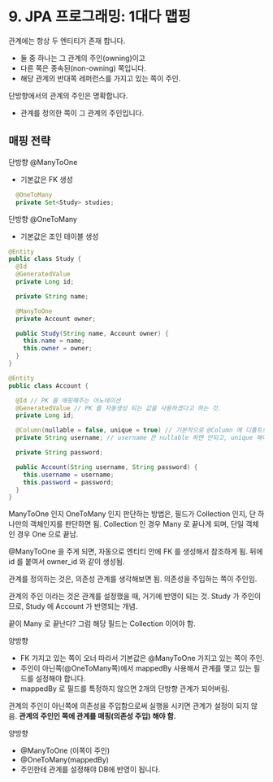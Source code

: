 # 9. JPA 프로그래밍: 1대다 맵핑
 
관계에는 항상 두 엔티티가 존재 합니다.
 * 둘 중 하나는 그 관계의 주인(owning)이고
 * 다른 쪽은 종속된(non-owning) 쪽입니다.
 * 해당 관계의 반대쪽 레퍼런스를 가지고 있는 쪽이 주인.

단방향에서의 관계의 주인은 명확합니다.
 * 관계를 정의한 쪽이 그 관계의 주인입니다.

## 매핑 전략

단방향 @ManyToOne
 * 기본값은 FK 생성


```java
  @OneToMany
  private Set<Study> studies;
```

단방향 @OneToMany
 * 기본값은 조인 테이블 생성

```java
@Entity
public class Study {
  @Id
  @GeneratedValue
  private Long id;

  private String name;

  @ManyToOne
  private Account owner;

  public Study(String name, Account owner) {
    this.name = name;
    this.owner = owner;
  }
}
```

```java
@Entity
public class Account {

  @Id // PK 를 매핑해주는 어노테이션
  @GeneratedValue // PK 를 자동생성 되는 값을 사용하겠다고 하는 것.
  private Long id;

  @Column(nullable = false, unique = true) // 기본적으로 @Column 에 디폴트로 설정된 값을 변경하고자 할 때 사용.
  private String username; // username 은 nullable 하면 안되고, unique 해야하니깐 이렇게 설정

  private String password;

  public Account(String username, String password) {
    this.username = username;
    this.password = password;
  }
}
```

ManyToOne 인지 OneToMany 인지 판단하는 방법은, 필드가 Collection 인지, 단 하나만의 객체인지를 판단하면 됨. Collection 인 경우 Many 로 끝나게 되며, 단일 객체인 경우 One 으로 끝남.

@ManyToOne 을 주게 되면, 자동으로 엔티티 안에 FK 를 생성해서 참조하게 됨. 뒤에 id 를 붙여서 owner_id 와 같이 생성됨. 

관계를 정의하는 것은, 의존성 관계를 생각해보면 됨. 의존성을 주입하는 쪽이 주인임.

관계의 주인 이라는 것은 관계를 설정했을 때, 거기에 반영이 되는 것. Study 가 주인이므로, Study 에 Account 가 반영되는 개념.

끝이 Many 로 끝난다? 그럼 해당 필드는 Collection 이어야 함.

양방향
 * FK 가지고 있는 쪽이 오너 따라서 기본값은 @ManyToOne 가지고 있는 쪽이 주인.
 * 주인이 아닌쪽(@OneToMany쪽)에서 mappedBy 사용해서 관계를 맺고 있는 필드를 설정해야 합니다.
 * mappedBy 로 필드를 특정하지 않으면 2개의 단방향 관계가 되어버림.

관계의 주인이 아닌쪽에 의존성을 주입함으로써 실행을 시키면 관계가 설정이 되지 않음.
__관계의 주인인 쪽에 관계를 매핑(의존성 주입) 해야 함.__

양방향
 * @ManyToOne (이쪽이 주인)
 * @OneToMany(mappedBy)
 * 주인한테 관계를 설정해야 DB에 반영이 됩니다.

